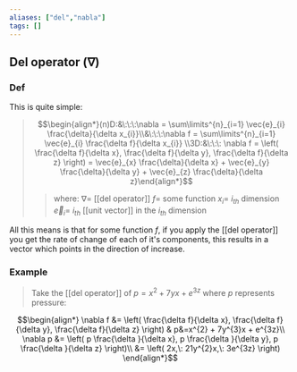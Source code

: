 ```yaml
---
aliases: ["del","nabla"]
tags: []
---
```


## Del operator ($\nabla$)

### Def

This is quite simple:

> $$\begin{align*}(n)D:&\:\:\:\nabla = \sum\limits^{n}_{i=1} \vec{e}_{i} \frac{\delta}{\delta x_{i}}\\&\:\:\:\nabla f = \sum\limits^{n}_{i=1} \vec{e}_{i} \frac{\delta f}{\delta x_{i}} \\3D:&\:\:\: \nabla f = \left( \frac{\delta f}{\delta x}, \frac{\delta f}{\delta y}, \frac{\delta f}{\delta z} \right) = \vec{e}_{x} \frac{\delta}{\delta x} + \vec{e}_{y} \frac{\delta}{\delta y} + \vec{e}_{z} \frac{\delta}{\delta z}\end{align*}$$
>> where:
>> $\nabla=$ [[del operator]]
>> $f=$ some function
>> $x_{i}=$ $i_{th}$ dimension
>> $\vec{e}_{i}=$ $i_{th}$ [[unit vector]] in the $i_{th}$ dimension

All this means is that for some function $f$, if you apply the [[del operator]] you get the rate of change of each of it's components, this results in a vector which points in the direction of increase.

### Example
> Take the [[del operator]] of $p=x^{2} + 7yx + e^{3z}$ where $p$ represents pressure:

$$\begin{align*}
\nabla f &= \left( \frac{\delta f}{\delta x}, \frac{\delta f}{\delta y}, \frac{\delta f}{\delta z} \right) & p&=x^{2} + 7y^{3}x + e^{3z}\\
\nabla p &= \left( p \frac{\delta }{\delta x}, p \frac{\delta  }{\delta y}, p \frac{\delta  }{\delta z} \right)\\
&= \left( 2x,\: 21y^{2}x,\: 3e^{3z} \right)
\end{align*}$$
